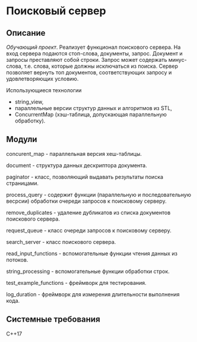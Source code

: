 # Поисковый сервер
## Описание
_Обучающий проект_. Реализует функционал поискового сервера. 
На вход сервера подаются стоп-слова, документы, запрос. Документ и запросы преставляют собой строки. Запрос может содержать минус-слова, т.е. слова, которые должны исключаться из поиска. Сервер позволяет вернуть топ документов, соответствующих запросу и удовлетворяющих условию.

Использующиеся технологии
- string_view,
- параллельные версии структур данных и алгоритмов из STL,
- ConcurrentMap (хэш-таблица, допускающая параллельную обработку).

## Модули
concurent_map - параллельная версия хеш-таблицы.

document - структура данных дескриптора документа.

paginator - класс, позволяющий выдавать результаты поиска страницами.

process_query - содержит функции (параллельную и последовательную весрсии) обработки очереди запросов к поисковому серверу.

remove_duplicates - удаление дубликатов из списка документов поискового сервера.

request_queue - класс очереди запросов к поисковому серверу.

search_server - класс поискового сервера.

read_input_functions - вспомогательные функции чтения данных из потоков.

string_processing - вспомогательные функции обработки строк.

test_example_functions - фреймворк для тестирования.

log_duration - фреймворк для измерения длительности выполнения кода.

## Системные требования
C++17



